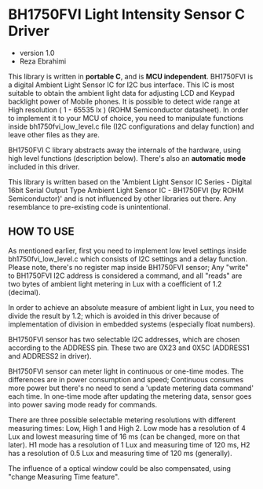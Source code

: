 # BH1750FVI Light Intensity Sensor C Driver
* version 1.0
* Reza Ebrahimi

This library is written in **portable C**, and is **MCU independent**. BH1750FVI is a digital Ambient Light Sensor IC for I2C bus interface. This IC is most suitable to obtain the ambient light data for adjusting LCD and Keypad backlight power of Mobile phones. It is possible to detect wide range at High resolution ( 1 - 65535 lx ) (ROHM Semiconductor datasheet). In order to implement it to your MCU of choice, you need to manipulate functions inside bh1750fvi_low_level.c file (I2C configurations and delay function) and leave other files as they are.

BH1750FVI C library abstracts away the internals of the hardware, using high level functions (description below). There's also an **automatic mode** included in this driver.

This library is written based on the 'Ambient Light Sensor IC Series - Digital 16bit Serial Output Type Ambient Light Sensor IC - BH1750FVI (by ROHM Semiconductor)' and is not influenced by other libraries out there. Any resemblance to pre-existing code is unintentional.

## HOW TO USE

As mentioned earlier, first you need to implement low level settings inside bh1750fvi_low_level.c which consists of I2C settings and a delay function. Please note, there's no register map inside BH1750FVI sensor; Any "write" to BH1750FVI I2C address is considered a command, and all "reads" are two bytes of ambient light metering in Lux with a coefficient of 1.2 (decimal).

In order to achieve an absolute measure of ambient light in Lux, you need to divide the result by 1.2; which is avoided in this driver because of implementation of division in embedded systems (especially float numbers).

BH1750FVI sensor has two selectable I2C addresses, which are chosen according to the ADDRESS pin. These two are 0X23 and 0X5C (ADDRESS1 and ADDRESS2 in driver).

BH1750FVI sensor can meter light in continuous or one-time modes. The differences are in power consumption and speed; Continuous consumes more power but there's no need to send a 'update metering data command' each time. In one-time mode after updating the metering data, sensor goes into power saving mode ready for commands.

There are three possible selectable metering resolutions with different measuring times: Low, High 1 and High 2. Low mode has a resolution of 4 Lux and lowest measuring time of 16 ms (can be changed, more on that later). H1 mode has a resolution of 1 Lux and measuring time of 120 ms, H2 has a resolution of 0.5 Lux and measuring time of 120 ms (generally).

The influence of a optical window could be also compensated, using "change Measuring Time feature".

